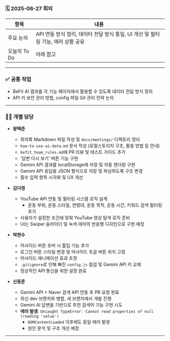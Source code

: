 ### 🗓️ 2025-06-27 회의

| 항목            | 내용                                                                                     |
|-----------------|--------------------------------------------------------------------------------------------|
| 주요 논의       | API 연동 방식 정리, 데이터 전달 방식 통일, UI 개선 및 필터링 기능, 에러 상황 공유          |
| 오늘의 To Do    | 아래 참고                                                                                 |

---

### ✅ 공통 작업

- BeFit AI 결과를 각 기능 페이지에서 활용할 수 있도록 데이터 전달 방식 정의
- API 키 보안 관리 방법, config 파일 Git 관리 전략 논의

---

### 🧑‍💻 개별 담당

- **왕택준**
  - 회의록 Markdown 파일 작성 및 `docs/meetings/` 디렉토리 정리
  - `how-to-use-ai-data.md` 문서 작성 (로컬스토리지 구조, 활용 방법 등 안내)
  - `befit_team_rules.md`에 PR 리뷰 및 테스트 가이드 추가
  - '답변 다시 보기' 버튼 기능 구현
  - Gemini API 결과를 localStorage에 저장 및 자동 렌더링 구현
  - Gemini API 응답을 JSON 형식으로 저장 및 파싱하도록 구조 변경
  - 필수 입력 항목 시각화 및 UX 개선
  

- **김다영**
  - YouTube API 연동 및 필터링 시스템 로직 설계
    - 운동 부위, 운동 스타일, 연령대, 운동 목적, 운동 시간, 키워드 검색 필터링 추가
  - 사용자가 설정한 조건에 맞춰 YouTube 영상 탐색 로직 준비
  - UI는 Swiper 슬라이더 및 녹색 테마의 반응형 디자인으로 구현 예정

- **박현수**
  - 어사이드 버튼 호버 시 툴팁 기능 추가
  - 로그인 버튼 스타일 변경 및 어사이드 토글 버튼 위치 고정
  - 어사이드 애니메이션 효과 조정
  - `.gitignore`로 인해 빠진 `config.js` 점검 및 Gemini API 키 교체
  - 정상적인 API 통신을 위한 설정 완료

- **신동준**
  - Gemini API + Naver 검색 API 연동 후 PR 요청 완료
  - 최신 dev 브랜치와 병합, 새 브랜치에서 개발 진행
  - Gemini AI 답변을 기반으로 추천 검색어 기능 구현 시도
  - **에러 발생**: `Uncaught TypeError: Cannot read properties of null (reading 'value')`
    - `DOMContentLoaded` 이후에도 동일 에러 발생
    - 원인 분석 및 구조 개선 예정

---
